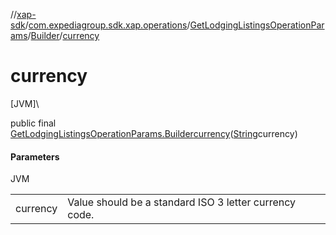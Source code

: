 //[xap-sdk](../../../../index.md)/[com.expediagroup.sdk.xap.operations](../../index.md)/[GetLodgingListingsOperationParams](../index.md)/[Builder](index.md)/[currency](currency.md)

# currency

[JVM]\

public final [GetLodgingListingsOperationParams.Builder](index.md)[currency](currency.md)([String](https://docs.oracle.com/javase/8/docs/api/java/lang/String.html)currency)

#### Parameters

JVM

| | |
|---|---|
| currency | Value should be a standard ISO 3 letter currency code. |
